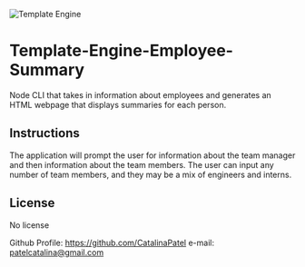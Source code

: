 ![Template Engine](https://user-images.githubusercontent.com/64928084/88794140-00e67d80-d16c-11ea-9ff7-7f7b63d282b1.png)

# Template-Engine-Employee-Summary
Node CLI that takes in information about employees and generates an HTML webpage that displays summaries for each person.

## Instructions
The application will prompt the user for information about the team manager and then information about the team members. The user can input any number of team members, and they may be a mix of engineers and interns.

## License
No license

Github Profile: https://github.com/CatalinaPatel
e-mail: patelcatalina@gmail.com

